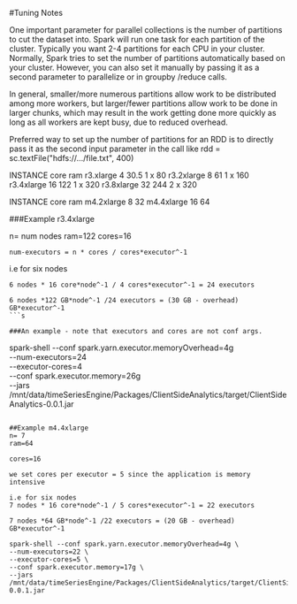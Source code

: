 #Tuning Notes

One important parameter for parallel collections is the number of partitions to cut the dataset into. Spark will run one task for each partition of the cluster. Typically you want 2-4 partitions for each CPU in your cluster. Normally, Spark tries to set the number of partitions automatically based on your cluster. However, you can also set it manually by passing it as a second parameter to parallelize or in groupby /reduce calls.

In general, smaller/more numerous partitions allow work to be distributed among more workers, but larger/fewer partitions allow work to be done in larger chunks, which may result in the work getting done more quickly as long as all workers are kept busy, due to reduced overhead.

Preferred way to set up the number of partitions for an RDD is to directly pass it as the second input parameter in the call like rdd = sc.textFile("hdfs://…​/file.txt", 400)

INSTANCE   		core	ram
r3.xlarge		4		30.5	1 x 80
r3.2xlarge		8		61		1 x 160
r3.4xlarge		16		122		1 x 320
r3.8xlarge  	32  	244 	2 x 320

INSTANCE   		core	ram
m4.2xlarge		8		32
m4.4xlarge		16		64

###Example  r3.4xlarge

n= num nodes 
ram=122 
cores=16

```num-executors = n * cores / cores*executor^-1```

i.e for six nodes
```
6 nodes * 16 core*node^-1 / 4 cores*executor^-1 = 24 executors

6 nodes *122 GB*node^-1 /24 executors = (30 GB - overhead) GB*executor^-1 
```s

###An example - note that executors and cores are not conf args.
```
spark-shell --conf spark.yarn.executor.memoryOverhead=4g \
--num-executors=24 \
--executor-cores=4 \
--conf spark.executor.memory=26g \
--jars /mnt/data/timeSeriesEngine/Packages/ClientSideAnalytics/target/ClientSideAnalytics-0.0.1.jar 
```

##Example m4.4xlarge
n= 7
ram=64

cores=16

we set cores per executor = 5 since the application is memory intensive

i.e for six nodes
7 nodes * 16 core*node^-1 / 5 cores*executor^-1 = 22 executors

7 nodes *64 GB*node^-1 /22 executors = (20 GB - overhead) GB*executor^-1 

spark-shell --conf spark.yarn.executor.memoryOverhead=4g \
--num-executors=22 \
--executor-cores=5 \
--conf spark.executor.memory=17g \
--jars /mnt/data/timeSeriesEngine/Packages/ClientSideAnalytics/target/ClientSideAnalytics-0.0.1.jar 